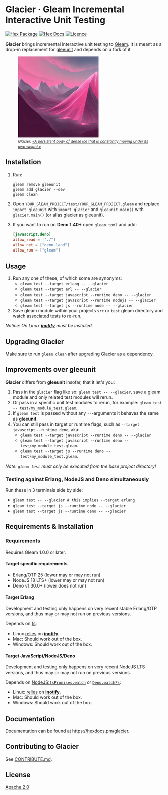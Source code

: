 # Glacier · Gleam Incremental Interactive Unit Testing

[![Hex Package](https://img.shields.io/hexpm/v/glacier?color=ffaff3&label=%F0%9F%93%A6)](https://hex.pm/packages/glacier)
[![Hex Docs](https://img.shields.io/badge/hex-docs-ffaff3?label=%F0%9F%93%9A)](https://hexdocs.pm/glacier/)
[![Licence](https://img.shields.io/hexpm/l/glacier?color=ffaff3&label=%F0%9F%93%83)](https://github.com/inoas/glacier/blob/main/LICENCE)

**Glacier** brings incremental interactive unit testing to
[Gleam](https://gleam.run). It is meant as a drop-in replacement for
[gleeunit](https://hexdocs.pm/gleeunit) and depends on a fork of it.

<figure>
	<img src="https://raw.githubusercontent.com/inoas/glacier/main/glacier-logo.png" alt="Glacier Logo" style="max-height: 33vh; width: auto; height: auto" width="480" height="480"/>
  <figcaption><i><small>Glacier: <a href="https://en.wikipedia.org/wiki/Glacier">«A persistent body of dense ice that is constantly moving under its own weight.»</a></small></i></figcaption>
</figure>

## Installation

1. Run:

   ```shell
   gleam remove gleeunit
   gleam add glacier --dev
   gleam clean
   ```

2. Open `YOUR_GlEAM_PROJECT/test/YOUR_GLEAM_PROJECT.gleam` and replace `import gleeunit` with
  `import glacier` and `gleeunit.main()` with `glacier.main()` (or alias glacier as gleeunit).
3. If you want to run on **Deno 1.40+** open `gleam.toml` and add:

   ```toml
   [javascript.deno]
   allow_read = ["./"]
   allow_net = ["deno.land"]
   allow_run = ["gleam"]
   ```

## Usage

1. Run any one of these, of which some are synonyms:
   - `gleam test --target erlang -- --glacier`
   - `gleam test --target erl -- --glacier`
   - `gleam test --target javascript --runtime deno -- --glacier`
   - `gleam test --target javascript --runtime nodejs -- --glacier`
   - `gleam test --target js --runtime node -- --glacier`
2. Save gleam module within your projects `src` or `test` gleam directory and
   watch associated tests to re-run.

*Notice: On Linux [**inotify**](https://en.wikipedia.org/wiki/Inotify) must be installed.*

## Upgrading Glacier

Make sure to run `gleam clean` after upgrading Glacier as a dependency.

## Improvements over gleeunit

**Glacier** differs from **gleeunit** insofar, that it let's you:

1. Pass in the `glacier` flag like so: `gleam test -- --glacier`, save a gleam
   module and only related test modules will rerun.
2. Or pass in a specific unit test modules to rerun, for example:
   `gleam test -- test/my_module_test.gleam`.
3. If `gleam test` is passed without any `--`-arguments it behaves the same as
   **gleeunit**.
4. You can still pass in target or runtime flags, such as `--target javascript`
   `--runtime deno`, aka:
   - `gleam test --target javascript --runtime deno -- --glacier`
   - `gleam test --target javascript --runtime deno -- test/my_module_test.gleam`.
   - `gleam test --target js --runtime deno -- test/my_module_test.gleam`.

*Note: `gleam test` must only be executed from the base project directory!*

### Testing against Erlang, NodeJS and Deno simultaneously

Run these in 3 terminals side by side:

- `gleam test -- --glacier # this implies --target erlang`
- `gleam test --target js --runtime node -- --glacier`
- `gleam test --target js --runtime deno -- --glacier`

## Requirements & Installation

### Requirements

Requires Gleam 1.0.0 or later.

#### Target specific requirements

- Erlang/OTP 25 (lower may or may not run)
- NodeJS 18 LTS+ (lower may or may not run)
- Deno v1.30.0+ (lower does not run)

#### Target Erlang

Development and testing only happens on very recent stable Erlang/OTP versions, and thus may or may not run on previous versions.

Depends on [fs](https://hexdocs.pm/fs/):

- Linux [relies](https://github.com/synrc/fs#backends) on [**inotify**](https://en.wikipedia.org/wiki/Inotify).
- Mac: Should work out of the box.
- Windows: Should work out of the box.

#### Target JavaScript/NodeJS/Deno

Development and testing only happens on very recent NodeJS LTS versions, and thus may or may not run on previous versions.

Depends on [NodeJS:`fsPromises.watch`](https://nodejs.org/api/fs.html#fspromiseswatchfilename-options) or [`Deno.watchFs`](https://deno.land/api@v1.30.0?s=Deno.watchFs):

- Linux: [relies](https://nodejs.org/docs/latest-v18.x/api/fs.html#fs_caveats) on [**inotify**](https://en.wikipedia.org/wiki/Inotify).
- Mac: Should work out of the box.
- Windows: Should work out of the box.

## Documentation

Documentation can be found at <https://hexdocs.pm/glacier>.

## Contributing to Glacier

See [CONTRIBUTE.md](./CONTRIBUTE.md).

## License

[Apache 2.0](./LICENCE)
